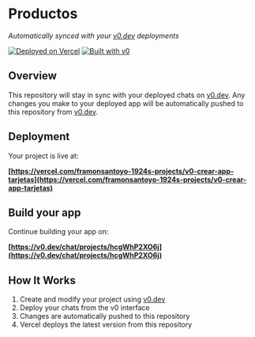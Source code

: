 # Productos 

*Automatically synced with your [v0.dev](https://v0.dev) deployments*

[![Deployed on Vercel](https://img.shields.io/badge/Deployed%20on-Vercel-black?style=for-the-badge&logo=vercel)](https://vercel.com/framonsantoyo-1924s-projects/v0-crear-app-tarjetas)
[![Built with v0](https://img.shields.io/badge/Built%20with-v0.dev-black?style=for-the-badge)](https://v0.dev/chat/projects/hcgWhP2XO6j)

## Overview

This repository will stay in sync with your deployed chats on [v0.dev](https://v0.dev).
Any changes you make to your deployed app will be automatically pushed to this repository from [v0.dev](https://v0.dev).

## Deployment

Your project is live at:

**[https://vercel.com/framonsantoyo-1924s-projects/v0-crear-app-tarjetas](https://vercel.com/framonsantoyo-1924s-projects/v0-crear-app-tarjetas)**

## Build your app

Continue building your app on:

**[https://v0.dev/chat/projects/hcgWhP2XO6j](https://v0.dev/chat/projects/hcgWhP2XO6j)**

## How It Works

1. Create and modify your project using [v0.dev](https://v0.dev)
2. Deploy your chats from the v0 interface
3. Changes are automatically pushed to this repository
4. Vercel deploys the latest version from this repository
